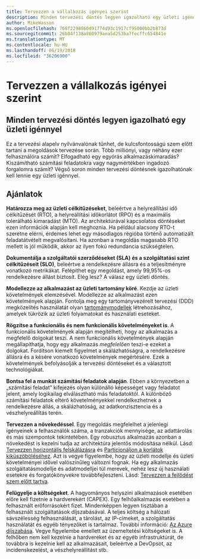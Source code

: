 ```yaml
---
title: Tervezzen a vállalkozás igényei szerint
description: Minden tervezési döntés legyen igazolható egy üzleti igénnyel
author: MikeWasson
ms.openlocfilehash: 768f2298860d91774d93c1917cf95000bb2b873d
ms.sourcegitcommit: 26b04f138a860979aea5d253ba7fecffc654841e
ms.translationtype: MT
ms.contentlocale: hu-HU
ms.lasthandoff: 06/19/2018
ms.locfileid: "36206900"
---
```

# <a name="build-for-the-needs-of-the-business"></a>Tervezzen a vállalkozás igényei szerint

## <a name="every-design-decision-must-be-justified-by-a-business-requirement"></a>Minden tervezési döntés legyen igazolható egy üzleti igénnyel

Ez a tervezési alapelv nyilvánvalónak tűnhet, de kulcsfontosságú szem előtt tartani a megoldások tervezése során. Több milliónyi, vagy néhány ezer felhasználóra számít? Elfogadható egy egyórás alkalmazáskimaradás? Kiszámítható számítási feladatokra vagy nagymértékben ingadozó forgalomra számít? Végső soron minden tervezési döntésnek igazolhatónak kell lennie egy üzleti igénnyel. 

## <a name="recommendations"></a>Ajánlatok

**Határozza meg az üzleti célkitűzéseket**, beleértve a helyreállítási idő célkitűzését (RTO), a helyreállítási időkorlátot (RPO) és a maximális tolerálható kimaradást (MTO). Az architektúrával kapcsolatos döntéseket ezen információk alapján kell meghoznia. Ha például alacsony RTO-t szeretne elérni, érdemes lehet egy másodlagos régióba történő automatizált feladatátvételt megvalósítani. Ha azonban a megoldás magasabb RTO mellett is jól működik, akkor az ilyen fokú redundancia szükségtelen.

**Dokumentálja a szolgáltatói szerződéseket (SLA) és a szolgáltatási szint célkitűzéseit (SLO)**, beleértve a rendelkezésre állásra és a teljesítményre vonatkozó metrikákat. Felépíthet egy megoldást, amely 99,95%-os rendelkezésre állást biztosít. Elég lesz? A válasz egy üzleti döntés. 

**Modellezze az alkalmazást az üzleti tartomány köré**. Kezdje az üzleti követelmények elemzésével. Modellezze az alkalmazást ezen követelmények alapján. Fontolja meg egy tartományvezérelt tervezési (DDD) megközelítés használatát olyan [tartománymodellek][domain-model] létrehozásához, amelyek tükrözik az üzleti folyamatokat és használati eseteket. 

**Rögzítse a funkcionális és nem funkcionális követelményeket is**. A funkcionális követelmények alapján megítélheti, hogy az alkalmazás a megfelelő dolgokat teszi. A nem funkcionális követelmények alapján megállapíthatja, hogy egy alkalmazás *megfelelően* teszi-e ezeket a dolgokat. Fordítson kiemelt figyelmet a skálázhatóságra, a rendelkezésre állásra és a késére vonatkozó követelmények megértésére. Ezek a követelmények befolyásolják a tervezési döntéseket és a választott technológiákat.

**Bontsa fel a munkát számítási feladatok alapján**. Ebben a környezetben a „számítási feladat” kifejezés olyan különálló képességet vagy feladatot jelent, amely logikailag elválasztható más feladatoktól. A különböző számítási feladatok eltérő követelményekkel rendelkezhetnek a rendelkezésre állás, a skálázhatóság, az adatkonzisztencia és a vészhelyreállítás terén. 

**Tervezzen a növekedéssel**. Egy megoldás megfelelhet a jelenlegi igényeinek a felhasználók száma, a tranzakciók mennyisége, az adattárolás és más szempontok tekintetében. Egy robusztus alkalmazás azonban a növekedést is kezelni tudja az architektúra jelentős módosítása nélkül. Lásd: [Tervezzen horizontális felskálázásra](scale-out.md) és [Particionáljon a korlátok kiküszöböléséhez](partition.md). Azt is vegye figyelembe, hogy az üzleti modellje és üzleti követelményei idővel valószínűleg változni fognak. Ha egy alkalmazás szolgáltatásmodellje és adatmodelljei túl merevek, nehéz lesz új használati esetekre és forgatókönyvekre továbbfejleszteni. Lásd: [Tervezzen a fejlődést szem előtt tartva](design-for-evolution.md).

**Felügyelje a költségeket**. A hagyományos helyszíni alkalmazások esetében előre kell fizetnie a hardverekért (CAPEX). Egy felhőalkalmazás esetében a felhasznált erőforrásokért fizet. Mindenképpen legyen tisztában a felhasznált szolgáltatások díjszabásával. A teljes költség a hálózati sávszélesség felhasználását, a tárolást, az IP-címeket, a szolgáltatás használatát és egyéb tényezőket is tartalmaz. További információ: [Az Azure díjszabása][pricing]. Vegye figyelembe emellett az üzemeltetési költségeket is. A felhőben nem kell kezelnie a hardvereket és az egyéb infrastruktúrát, de továbbra is kezelnie kell az alkalmazásait, beleértve a DevOpsot, az incidenskezelést, a vészhelyreállítást stb. 

[domain-model]: https://martinfowler.com/eaaCatalog/domainModel.html
[pricing]: https://azure.microsoft.com/pricing/
